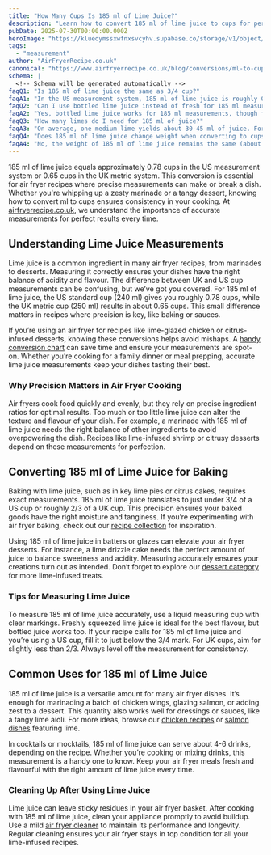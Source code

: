 ```yaml
---
title: "How Many Cups Is 185 ml of Lime Juice?"
description: "Learn how to convert 185 ml of lime juice to cups for perfect recipes every time. Get precise measurements for baking and cooking with ease."
pubDate: 2025-07-30T00:00:00.000Z
heroImage: "https://klueoymssxwfnxsvcyhv.supabase.co/storage/v1/object/public/Shmucket/how-many-cups-is-185-ml-of-lime-juice.webp"
tags:
  - "measurement"
author: "AirFryerRecipe.co.uk"
canonical: "https://www.airfryerrecipe.co.uk/blog/conversions/ml-to-cups/how-many-cups-is-185-ml-of-lime-juice"
schema: |
  <!-- Schema will be generated automatically -->
faqQ1: "Is 185 ml of lime juice the same as 3/4 cup?"
faqA1: "In the US measurement system, 185 ml of lime juice is roughly 0.78 cups, which is just under 3/4 cup. In the UK metric system, it’s about 0.65 cups, or closer to 2/3 cup. Always check which cup measurement your recipe uses for accuracy."
faqQ2: "Can I use bottled lime juice instead of fresh for 185 ml measurements?"
faqA2: "Yes, bottled lime juice works for 185 ml measurements, though fresh lime juice often has a brighter flavour. If using bottled, check for additives like preservatives, which might slightly alter the taste. The conversion remains the same regardless of the juice source."
faqQ3: "How many limes do I need for 185 ml of juice?"
faqA3: "On average, one medium lime yields about 30-45 ml of juice. For 185 ml, you’d need roughly 4-6 limes, depending on their size and juiciness. Roll limes before juicing to maximise yield."
faqQ4: "Does 185 ml of lime juice change weight when converting to cups?"
faqA4: "No, the weight of 185 ml of lime juice remains the same (about 185 grams, as lime juice has a similar density to water). Cup measurements are based on volume, not weight, so the conversion stays consistent for recipes."
---
```

<p>185 ml of lime juice equals approximately 0.78 cups in the US measurement system or 0.65 cups in the UK metric system. This conversion is essential for air fryer recipes where precise measurements can make or break a dish. Whether you're whipping up a zesty marinade or a tangy dessert, knowing how to convert ml to cups ensures consistency in your cooking. At <a href=https://www.airfryerrecipe.co.uk>airfryerrecipe.co.uk</a>, we understand the importance of accurate measurements for perfect results every time.</p>

<h2>Understanding Lime Juice Measurements</h2>
<p>Lime juice is a common ingredient in many air fryer recipes, from marinades to desserts. Measuring it correctly ensures your dishes have the right balance of acidity and flavour. The difference between UK and US cup measurements can be confusing, but we’ve got you covered. For 185 ml of lime juice, the US standard cup (240 ml) gives you roughly 0.78 cups, while the UK metric cup (250 ml) results in about 0.65 cups. This small difference matters in recipes where precision is key, like baking or sauces.</p>

<p>If you’re using an air fryer for recipes like lime-glazed chicken or citrus-infused desserts, knowing these conversions helps avoid mishaps. A <a href=https://www.airfryerrecipe.co.uk/air-fryer-conversion-chart>handy conversion chart</a> can save time and ensure your measurements are spot-on. Whether you’re cooking for a family dinner or meal prepping, accurate lime juice measurements keep your dishes tasting their best.</p>

<h3>Why Precision Matters in Air Fryer Cooking</h3>
<p>Air fryers cook food quickly and evenly, but they rely on precise ingredient ratios for optimal results. Too much or too little lime juice can alter the texture and flavour of your dish. For example, a marinade with 185 ml of lime juice needs the right balance of other ingredients to avoid overpowering the dish. Recipes like lime-infused shrimp or citrusy desserts depend on these measurements for perfection.</p>

<h2>Converting 185 ml of Lime Juice for Baking</h2>
<p>Baking with lime juice, such as in key lime pies or citrus cakes, requires exact measurements. 185 ml of lime juice translates to just under 3/4 of a US cup or roughly 2/3 of a UK cup. This precision ensures your baked goods have the right moisture and tanginess. If you’re experimenting with air fryer baking, check out our <a href=https://www.airfryerrecipe.co.uk/recipes>recipe collection</a> for inspiration.</p>

<p>Using 185 ml of lime juice in batters or glazes can elevate your air fryer desserts. For instance, a lime drizzle cake needs the perfect amount of juice to balance sweetness and acidity. Measuring accurately ensures your creations turn out as intended. Don’t forget to explore our <a href=https://www.airfryerrecipe.co.uk/recipe-category/dessert>dessert category</a> for more lime-infused treats.</p>

<h3>Tips for Measuring Lime Juice</h3>
<p>To measure 185 ml of lime juice accurately, use a liquid measuring cup with clear markings. Freshly squeezed lime juice is ideal for the best flavour, but bottled juice works too. If your recipe calls for 185 ml of lime juice and you’re using a US cup, fill it to just below the 3/4 mark. For UK cups, aim for slightly less than 2/3. Always level off the measurement for consistency.</p>

<h2>Common Uses for 185 ml of Lime Juice</h2>
<p>185 ml of lime juice is a versatile amount for many air fryer dishes. It’s enough for marinading a batch of chicken wings, glazing salmon, or adding zest to a dessert. This quantity also works well for dressings or sauces, like a tangy lime aioli. For more ideas, browse our <a href=https://www.airfryerrecipe.co.uk/recipe-category/chicken>chicken recipes</a> or <a href=https://www.airfryerrecipe.co.uk/recipe-category/salmon>salmon dishes</a> featuring lime.</p>

<p>In cocktails or mocktails, 185 ml of lime juice can serve about 4-6 drinks, depending on the recipe. Whether you’re cooking or mixing drinks, this measurement is a handy one to know. Keep your air fryer meals fresh and flavourful with the right amount of lime juice every time.</p>

<h3>Cleaning Up After Using Lime Juice</h3>
<p>Lime juice can leave sticky residues in your air fryer basket. After cooking with 185 ml of lime juice, clean your appliance promptly to avoid buildup. Use a mild <a href=https://www.airfryerrecipe.co.uk/air-fryer-cleaner>air fryer cleaner</a> to maintain its performance and longevity. Regular cleaning ensures your air fryer stays in top condition for all your lime-infused recipes.</p>
